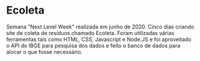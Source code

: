 # Ecoleta
Semana "Next Level Week" realizada em junho de 2020. Cinco dias criando site de coleta de resíduos chamado Ecoleta. Foram utilizadas várias ferramentas tais como HTML, CSS, Javascript e Node.JS e foi aproveitado o API do IBGE para pesquisa dos dados e feito o banco de dados para alocar o que fosse necessário.  

